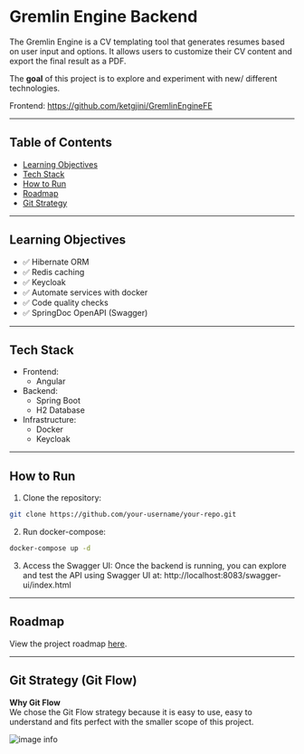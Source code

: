# Gremlin Engine Backend
The Gremlin Engine is a CV templating tool that generates resumes based on user input and options. 
It allows users to customize their CV content and export the final result as a PDF.

The **goal** of this project is to explore and experiment with new/ different technologies.

Frontend: https://github.com/ketgjini/GremlinEngineFE

---

## Table of Contents
- [Learning Objectives](#learning-objectives)
- [Tech Stack](#tech-stack)
- [How to Run](#how-to-run)
- [Roadmap](#roadmap)
- [Git Strategy](#git-strategy)

---

## Learning Objectives
- ✅ Hibernate ORM
- ✅ Redis caching
- ✅ Keycloak
- ✅ Automate services with docker
- ✅ Code quality checks
- ✅ SpringDoc OpenAPI (Swagger)

---

## Tech Stack
- Frontend: 
  - Angular
- Backend: 
  - Spring Boot
  - H2 Database
- Infrastructure:
  - Docker
  - Keycloak

---

## How to Run
1. Clone the repository:  
```bash
git clone https://github.com/your-username/your-repo.git
```

2. Run docker-compose:
```bash
docker-compose up -d
```

3. Access the Swagger UI:
Once the backend is running, you can explore and test the API using Swagger UI at:
http://localhost:8083/swagger-ui/index.html

---

## Roadmap
View the project roadmap [here](./documentation/project_roadmap.md).

---

## Git Strategy (Git Flow)
**Why Git Flow**  
We chose the Git Flow strategy because it is easy to use, easy to understand and fits perfect with
the smaller scope of this project.

![image info](https://burst.shopifycdn.com/photos/business-cat-in-office.jpg?exif=0&iptc=0)